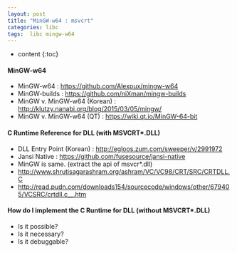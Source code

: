 ```yaml
---
layout: post
title: "MinGW-w64 : msvcrt"
categories: libc
tags:  libc mingw-w64
---
```


* content
{:toc}


#### MinGW-w64

* MinGW-w64 : https://github.com/Alexpux/mingw-w64
* MinGW-builds : https://github.com/niXman/mingw-builds
* MinGW v. MinGW-w64 (Korean) : http://klutzy.nanabi.org/blog/2015/03/05/mingw/
* MinGW v. MinGW-w64 (QT) : https://wiki.qt.io/MinGW-64-bit


#### C Runtime Reference for DLL (with MSVCRT*.DLL)

* DLL Entry Point (Korean) : http://egloos.zum.com/sweeper/v/2991972
* Jansi Native : https://github.com/fusesource/jansi-native
* MinGW is same. (extract the api of msvcr*.dll)
* http://www.shrutisagarashram.org/ashram/VC/VC98/CRT/SRC/CRTDLL.C
* http://read.pudn.com/downloads154/sourcecode/windows/other/679405/VCSRC/crtdll.c__.htm


#### How do I implement the C Runtime for DLL (without MSVCRT*.DLL)

* Is it possible?
* Is it necessary?
* Is it debuggable?
